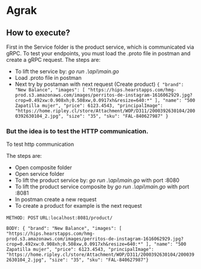 # Agrak

## How to execute?

First in the Service folder is the product service, which is communicated via gRPC. To test your endpoints, you must load the .proto file in postman and create a gRPC request.
The steps are:
* To lift the service by:  *go run .\api\main.go* 
* Load .proto file in postman
* Next try by postaman with next request (Create product)
` {
    "brand": "New Balance",
    "images": [
        "https://hips.hearstapps.com/hmg-prod.s3.amazonaws.com/images/perritos-de-instagram-1616062929.jpg?crop=0.492xw:0.908xh;0.508xw,0.0917xh&resize=640:*"
    ],
    "name": "500 Zapatilla mujer",
    "price": 6123.4543,
    "principalImage": "https://home.ripley.cl/store/Attachment/WOP/D311/2000392630104/2000392630104_2.jpg",
    "size": "35",
    "sku": "FAL-840627987"
} `


### But the idea is to test the HTTP communication.
To test http communication

The steps are:

* Open composite folder
* Open service folder
* To lift the product service by:  *go run .\api\main.go*  with port :8080
* To lift the product service composite by *go run .\api\main.go* with port :8081
* In postman create a new request
* To create a product for example is the next request

`
METHOD: POST
`
`
URL:localhost:8081/product/
`

`
BODY: {
    "brand": "New Balance",
    "images": [
        "https://hips.hearstapps.com/hmg-prod.s3.amazonaws.com/images/perritos-de-instagram-1616062929.jpg?crop=0.492xw:0.908xh;0.508xw,0.0917xh&resize=640:*"
    ],
    "name": "500 Zapatilla mujer",
    "price": 6123.4543,
    "principalImage": "https://home.ripley.cl/store/Attachment/WOP/D311/2000392630104/2000392630104_2.jpg",
    "size": "35",
    "sku": "FAL-840627987"}
`
